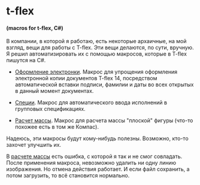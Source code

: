 # t-flex
#### (macros for t-flex, C#)

В компании, в которой я работаю, есть некоторые архаичные, на мой взгляд, вещи для работы с T-flex.
Эти вещи делаются, по сути, вручную.
Я решил автоматизировать их с помощью макросов, которые в T-flex пишутся на С#.

- [Оформление электронки](Macros/Оформление%20электронки.grb).
Макрос для упрощения оформления электронной копии документов T-flex 14, посредством автоматической вставки подписи, фамилии и даты во всех открытых в данный момент документах.

- [Специи](Macros/Специи.grb).
Макрос для автоматического ввода исполнений в групповых спецификациях.

- [Расчет массы](Macros/Расчет%20массы.grb).
Макрос для расчета массы "плоской" фигуры (что-то похожее есть в том же Компас).
  
Надеюсь, эти макросы будут кому-нибудь полезны.
Возможно, кто-то захочет улучшить их.

В [расчете массы](Macros/Расчет%20массы.grb) есть ошибка, с которой я так и не смог совладать.
После применения макроса, невозможно удалить ни одну линию изображения.
Но отмена действия работает.
И если файл сохранить, а потом загрузить, то всё становится нормально.
